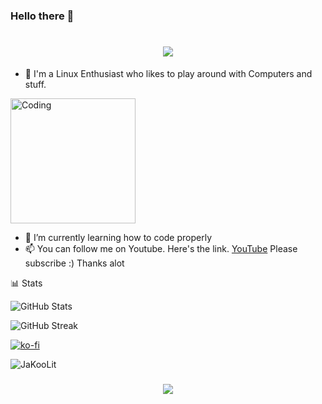 ### Hello there 👋

<h1 align="center">
  <img src="https://readme-typing-svg.herokuapp.com/?font=Righteous&size=35&center=true&vCenter=true&width=500&height=70&duration=4000&lines=Hello+There!+👋;+I'm+Jay;" />
</h1>

- 🔭 I'm a Linux Enthusiast who likes to play around with Computers and stuff.
<img align="center" alt="Coding" width="200" src="https://user-images.githubusercontent.com/74038190/212750999-42ff8a64-dad8-4772-9648-849968543991.gif">

 - 🌱 I’m currently learning how to code properly
 - 📫 You can follow me on Youtube. Here's the link. [YouTube](https://www.youtube.com/@Ja.KooLit)
Please subscribe :) Thanks alot 





📊 Stats

![GitHub Stats](https://github-readme-stats.vercel.app/api?username=JaKooLit&show_icons=true&theme=radical) 
                               

![GitHub Streak](https://github-readme-streak-stats.herokuapp.com/?user=JaKooLit&theme=dark) 



[![ko-fi](https://ko-fi.com/img/githubbutton_sm.svg)](https://ko-fi.com/jakoolit)


<p align="left"> <img src="https://komarev.com/ghpvc/?username=JaKooLit&label=Profile%20views&color=0e75b6&style=flat" alt="JaKooLit" /> </p>

<h3 align="center">
    <img src="https://readme-typing-svg.herokuapp.com/?font=Righteous&size=25&center=true&vCenter=true&width=500&height=70&duration=4000&lines=Thank+you+for+visiting!+✌️">
</h3>

<!--
**JaKooLit/JaKooLit** is a ✨ _special_ ✨ repository because its `README.md` (this file) appears on your GitHub profile.

Here are some ideas to get you started:
![Alt Text](https://user-images.githubusercontent.com/74038190/212750999-42ff8a64-dad8-4772-9648-849968543991.gif)

- 🔭 I'm Jay, a Linux Enthusiast who likes to play around with Computers and stuff.
- 🌱 I’m currently learning how to code properly
- 📫 You can follow me on Youtube. Here's the link. [YouTube](https://www.youtube.com/@ja.koolit2819) 
Please subscribe :) Thanks alot 
#![GitHub Contributors Image](https://contrib.rocks/image?repo=JaKooLit/JaKooLit)

<b>Top Repositories</b>

<div width="100%" align="center"><a href="https://github.com/JaKooLit/tabnews" align="left"><img align="left" width="45%" src="https://github-readme-stats.vercel.app/api/pin/?username=JaKooLit&repo=tabnews&title_color=0891b2&text_color=ffffff&icon_color=0891b2&bg_color=1c1917&hide_border=true&locale=en" /></a></div><br /><br /><br /><br /><br /><br /><br />

[![ko-fi](https://ko-fi.com/img/githubbutton_sm.svg)](https://ko-fi.com/jakoolit)

-->
